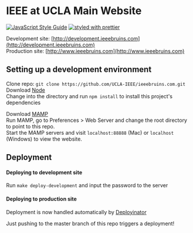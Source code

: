 # IEEE at UCLA Main Website

[![JavaScript Style Guide](https://img.shields.io/badge/code_style-standard-brightgreen.svg)](https://standardjs.com)
[![styled with prettier](https://img.shields.io/badge/styled_with-prettier-ff69b4.svg)](https://github.com/prettier/prettier)

Development site: [http://development.ieeebruins.com](http://development.ieeebruins.com)  
Production site: [http://www.ieeebruins.com](http://www.ieeebruins.com)

## Setting up a development environment

Clone repo: `git clone https://github.com/UCLA-IEEE/ieeebruins.com.git`  
Download [Node](https://nodejs.org/en/)  
Change into the directory and run `npm install` to install this project's dependencies

Download [MAMP](https://www.mamp.info/en/)  
Run MAMP, go to Preferences > Web Server and change the root directory
to point to this repo.  
Start the MAMP servers and visit `localhost:88888` (Mac) or
`localhost` (Windows) to view the website.

## Deployment

#### Deploying to development site

Run `make deploy-development` and input the password to the server

#### Deploying to production site

Deployment is now handled automatically by [Deployinator](https://github.com/UCLA-IEEE/deployinator)

Just pushing to the master branch of this repo triggers a deployment!
